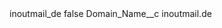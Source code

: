 <?xml version="1.0" encoding="UTF-8"?>
<CustomMetadata xmlns="http://soap.sforce.com/2006/04/metadata" xmlns:xsi="http://www.w3.org/2001/XMLSchema-instance" xmlns:xsd="http://www.w3.org/2001/XMLSchema">
    <label>inoutmail_de</label>
    <protected>false</protected>
    <values>
        <field>Domain_Name__c</field>
        <value xsi:type="xsd:string">inoutmail.de</value>
    </values>
</CustomMetadata>
